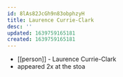 ```yaml
---
id: 8lAs82JcGh9n83obphzyH
title: Laurence Currie-Clark
desc: ''
updated: 1639759165181
created: 1639759165181
---
```



- [[person]] - Laurence Currie-Clark
- appeared 2x at the stoa

